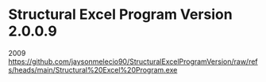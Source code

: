# Structural Excel Program Version 2.0.0.9
2009
https://github.com/jaysonmelecio90/StructuralExcelProgramVersion/raw/refs/heads/main/Structural%20Excel%20Program.exe
